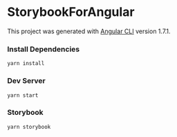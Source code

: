 # StorybookForAngular

This project was generated with [Angular CLI](https://github.com/angular/angular-cli) version 1.7.1.

### Install Dependencies

`yarn install`

### Dev Server

`yarn start`

### Storybook

`yarn storybook`
